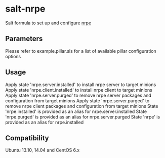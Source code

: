 salt-nrpe
==========

Salt formula to set up and configure [nrpe](http://exchange.nagios.org/directory/Addons/Monitoring-Agents/NRPE--2D-Nagios-Remote-Plugin-Executor/details)

Parameters
------------
Please refer to example.pillar.sls for a list of available pillar configuration options

Usage
-----
Apply state 'nrpe.server.installed' to install nrpe server to target minions
Apply state 'nrpe.client.installed' to install nrpe client to target minions
Apply state 'nrpe.server.purged' to remove nrpe server packages and configuration from target minions
Apply state 'nrpe.server.purged' to remove nrpe client packages and configuration from target minions
State 'nrpe.installed' is provided as an alias for nrpe.server.installed
State 'nrpe.purged' is provided as an alias for nrpe.server.purged
State 'nrpe' is provided as an alias for nrpe.installed

Compatibility
-------------
Ubuntu 13.10, 14.04 and CentOS 6.x
